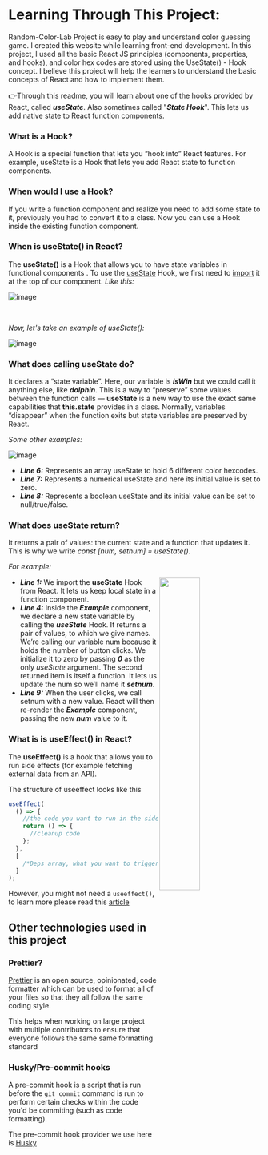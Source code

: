 # Learning Through This Project:

Random-Color-Lab Project is easy to play and understand color guessing game. I created this website while learning front-end development. In this project, I used all the basic React JS principles (components, properties, and hooks), and color hex codes are stored using the UseState() - Hook concept. I believe this project will help the learners to understand the basic concepts of React and how to implement them.

👉Through this readme, you will learn about one of the hooks provided by React, called _**useState**_. Also sometimes called "_**State Hook**_". This lets us add native state to React function components.

**<h3>What is a Hook?</h3>** A Hook is a special function that lets you “hook into” React features. For example, useState is a Hook that lets you add React state to function components.

**<h3>When would I use a Hook?</h3>** If you write a function component and realize you need to add some state to it, previously you had to convert it to a class. Now you can use a Hook inside the existing function component.

**<h3>When is useState() in React?</h3>** The **useState()** is a Hook that allows you to have state variables in functional components . To use the <ins>useState</ins> Hook, we first need to <ins>import</ins> it at the top of our component.
_Like this:_

![image](https://user-images.githubusercontent.com/90326051/190815728-f880cbb3-9c99-4d0f-a6e1-0c7055016ceb.png)

</br>

_Now, let's take an example of useState():_

![image](https://user-images.githubusercontent.com/90326051/190823399-5e73ffde-70d0-4454-8dbe-b407dbc6fb07.png)

**<h3>What does calling useState do?</h3>** It declares a “state variable”. Here, our variable is _**isWin**_ but we could call it anything else, like _**dolphin**_. This is a way to “preserve” some values between the function calls — **useState** is a new way to use the exact same capabilities that **this.state** provides in a class. Normally, variables “disappear” when the function exits but state variables are preserved by React.

_Some other examples:_

![image](https://user-images.githubusercontent.com/90326051/190826413-47fa93ea-1565-450f-8d1f-c2e9973a5461.png)

- _**Line 6:**_ Represents an array useState to hold 6 different color hexcodes.
- _**Line 7:**_ Represents a numerical useState and here its initial value is set to zero.
- _**Line 8:**_ Represents a boolean useState and its initial value can be set to null/true/false.

**<h3>What does useState return?</h3>** It returns a pair of values: the current state and a function that updates it. This is why we write _const [num, setnum] = useState()_.

_For example:_

<img width="40%" align="right"   src="https://user-images.githubusercontent.com/90326051/190826834-6132792d-43ab-4774-9768-32d1dc85ac5b.png" >

- _**Line 1:**_ We import the **useState** Hook from React. It lets us keep local state in a function component.
- _**Line 4:**_ Inside the _**Example**_ component, we declare a new state variable by calling the _**useState**_ Hook. It returns a pair of values, to which we give names. We’re calling our variable num because it holds the number of button clicks. We initialize it to zero by passing _**0**_ as the only _useState_ argument. The second returned item is itself a function. It lets us update the num so we’ll name it _**setnum**_.
- _**Line 9:**_ When the user clicks, we call setnum with a new value. React will then re-render the _**Example**_ component, passing the new _**num**_ value to it.

**<h3>What is is useEffect() in React?</h3>** The **useEffect()** is a hook that allows you to run side effects (for example fetching external data from an API).

The structure of useeffect looks like this

```jsx
useEffect(
  () => {
    //the code you want to run in the side effect
    return () => {
      //cleanup code
    };
  },
  [
    /*Deps array, what you want to trigger the side effect*/
  ]
);
```

However, you might not need a `useeffect()`, to learn more please read this [article](https://beta.reactjs.org/learn/you-might-not-need-an-effect)

**<h2>Other technologies used in this project</h2>**

**<h3>Prettier?</h3>**
[Prettier](https://prettier.io/docs/en/index.html) is an open source, opinionated, code formatter which can be used to format all of your files so that they all follow the same coding style.

This helps when working on large project with multiple contributors to ensure that everyone follows the same same formatting standard

**<h3>Husky/Pre-commit hooks</h3>**
A pre-commit hook is a script that is run before the `git commit` command is run to perform certain checks within the code you'd be commiting (such as code formatting).

The pre-commit hook provider we use here is [Husky](https://github.com/typicode/husky)
